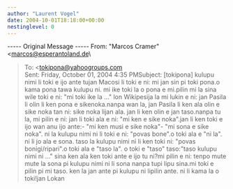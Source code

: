 ```yaml
---
author: "Laurent Vogel"
date: 2004-10-01T18:18:00+00:00
nestinglevel: 0
---
```

\-----
 Original Message -----
From: "Marcos Cramer" <[marcos@esperantoland.de](mailto://marcos@esperantoland.de)\
>To: <[tokipona@yahoogroups.com](mailto://tokipona@yahoogroups.com)\
>Sent: Friday, October 01, 2004 4:35 PMSubject: \[tokipona\] kulupu nimi li toki e ijo ante tujan Macosi li toki e ni:
> mi jan sin pi toki pona.o kama pona tawa kulupu ni.
> mi ike toki la o pona e mi.pilin mi la sina wile toki e ni: "mi toki ike la ..."
> lon Wikipesija la mi lukin e ni: jan Pasila li olin li ken pona e sikenoka.nanpa wan la, jan Pasila li ken ala olin e sike noka tan ni: sike noka lijan ala. jan li ken olin e jan taso.nanpa tu la, mi pilin e ni: jan li toki ala e ni: "mi ken e sike noka".jan li ken toki e ijo wan anu ijo ante:- "mi ken musi e sike noka"- "mi sona e sike noka".
> ni la kulupu nimi ni li toki e ni: "povas bone".o toki ala e "ni la". ni li jo ala e sona.
> taso la kulupu nimi ni li ken toki ni: "povas bonigi/ripari".o toki ala e "taso la". o toki e "taso" taso:"taso kulupu nimi ni ..."
> sina ken ala ken toki ante e ijo tu ni?mi pilin e ni: tenpo mute mute la sona pi kulupu nimi ni li sona nanpa tupi lipu sina.mi toki e pilin pi mi taso. ken la jan ante pi kulupu ni lipilin ante. ni li kama la o toki!jan Lokan